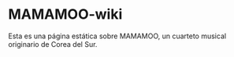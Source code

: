 # MAMAMOO-wiki
Esta es una página estática sobre MAMAMOO, un cuarteto musical originario de Corea del Sur. 
